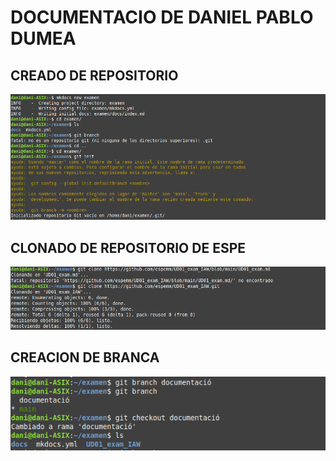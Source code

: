 # DOCUMENTACIO DE DANIEL PABLO DUMEA

## CREADO DE REPOSITORIO

![captura1](../capturas/captura1.png)

## CLONADO DE REPOSITORIO DE ESPE

![captura2](../capturas/captura2.png)

## CREACION DE BRANCA

![captura3](../capturas/captura3.png)
